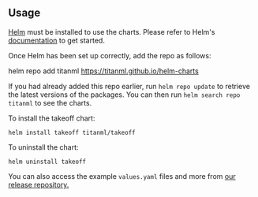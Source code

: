 ## Usage

[Helm](https://helm.sh) must be installed to use the charts.  Please refer to
Helm's [documentation](https://helm.sh/docs) to get started.

Once Helm has been set up correctly, add the repo as follows:

  helm repo add titanml https://titanml.github.io/helm-charts

If you had already added this repo earlier, run `helm repo update` to retrieve
the latest versions of the packages.  You can then run `helm search repo
titanml` to see the charts.

To install the takeoff chart:

    helm install takeoff titanml/takeoff

To uninstall the chart:

    helm uninstall takeoff


You can also access the example `values.yaml` files and more from [our release repository.](https://github.com/titanml/helm-charts)
